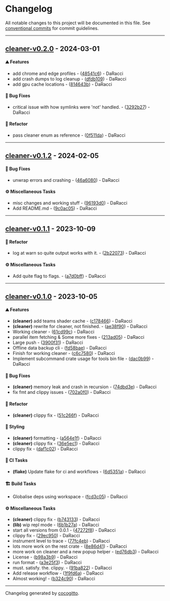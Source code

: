 # Changelog
All notable changes to this project will be documented in this file. See [conventional commits](https://www.conventionalcommits.org/) for commit guidelines.

- - -
## [cleaner-v0.2.0](https://github.com/AMTSupport/tools/compare/cleaner-v0.1.2..cleaner-v0.2.0) - 2024-03-01
#### <!-- 0 -->⛰️  Features
- add chrome and edge profiles - ([48541c6](https://github.com/AMTSupport/tools/commit/48541c6980fc6d09368f596d68b874bd613841c6)) - DaRacci
- add crash dumps to log cleanup - ([dfdb109](https://github.com/AMTSupport/tools/commit/dfdb109bc02627aadd03905f25010af6d6d3bc53)) - DaRacci
- add gpu cache locations - ([814643b](https://github.com/AMTSupport/tools/commit/814643ba06eb0d0bd2ee3f05a4406827758e0a85)) - DaRacci
#### <!-- 1 -->🐛 Bug Fixes
- critical issue with how symlinks were 'not' handled. - ([3292b27](https://github.com/AMTSupport/tools/commit/3292b27179a317ee2139305fb20e6df5a61091b1)) - DaRacci
#### <!-- 2 -->🚜 Refactor
- pass cleaner enum as reference - ([0f511da](https://github.com/AMTSupport/tools/commit/0f511daeac061c730668266029cfa08d42c2cbbc)) - DaRacci

- - -

## [cleaner-v0.1.2](https://github.com/AMTSupport/tools/compare/cleaner-v0.1.1..cleaner-v0.1.2) - 2024-02-05
#### <!-- 1 -->🐛 Bug Fixes
- unwrap errors and crashing - ([46a6080](https://github.com/AMTSupport/tools/commit/46a60808fe0fcffe908e262d9015f312ebcf0a09)) - DaRacci
#### <!-- 9 -->⚙️ Miscellaneous Tasks
- misc changes and working stuff - ([96193d0](https://github.com/AMTSupport/tools/commit/96193d0f13605dde84739df57ed11c011ffab799)) - DaRacci
- Add README.md - ([9c0ac05](https://github.com/AMTSupport/tools/commit/9c0ac05241d27c2f1b7e33cb54f5ef89d3114f17)) - DaRacci

- - -

## [cleaner-v0.1.1](https://github.com/AMTSupport/tools/compare/backup-v0.1.0..cleaner-v0.1.1) - 2023-10-09
#### <!-- 2 -->🚜 Refactor
- log at warn so quite output works with it. - ([2b22073](https://github.com/AMTSupport/tools/commit/2b22073f70f23cdd858de297e003f4680fcf79c4)) - DaRacci
#### <!-- 9 -->⚙️ Miscellaneous Tasks
- Add quite flag to flags. - ([a7d0bff](https://github.com/AMTSupport/tools/commit/a7d0bffec7921c619f8c2d269fcadd78fdc94b02)) - DaRacci

- - -

## [cleaner-v0.1.0](https://github.com/AMTSupport/tools/compare/5678af914fbd25777e9a28dbaaf557a016530b7d..cleaner-v0.1.0) - 2023-10-05
#### <!-- 0 -->⛰️  Features
- **(cleaner)** add teams shader cache - ([c178466](https://github.com/AMTSupport/tools/commit/c178466a6a18b4a768367980ff368ee00e928043)) - DaRacci
- **(cleaner)** rewrite for cleaner, not finished. - ([ae38f90](https://github.com/AMTSupport/tools/commit/ae38f9018595a8ab382a9f9b413d6bf956973eb2)) - DaRacci
- Working cleaner - ([61cd99c](https://github.com/AMTSupport/tools/commit/61cd99cc4c83c6ebef5cd95a5d813ccd6d6daacd)) - DaRacci
- parallel item fetching & Some more fixes - ([213ad05](https://github.com/AMTSupport/tools/commit/213ad0570c5d4028251c0cadb2effa729ad408cd)) - DaRacci
- Large push - ([3900f31](https://github.com/AMTSupport/tools/commit/3900f31c4e6a1a829990d8ebced1c8b91c0c825c)) - DaRacci
- Offline data backup cli - ([fd58bae](https://github.com/AMTSupport/tools/commit/fd58bae2be9ed212d29b36a3f0cd8cb25d19b6ad)) - DaRacci
- Finish for working cleaner - ([c6c7580](https://github.com/AMTSupport/tools/commit/c6c758065bcfda1907369d4314c2d97aa9698fda)) - DaRacci
- Implement subcommand crate usage for tools bin file - ([dac0b99](https://github.com/AMTSupport/tools/commit/dac0b9964ac95a05295ff6dce337b7371064bc76)) - DaRacci
#### <!-- 1 -->🐛 Bug Fixes
- **(cleaner)** memory leak and crash in recursion - ([74dbd3e](https://github.com/AMTSupport/tools/commit/74dbd3ea7946dfc5c0e5169d36f50bbf7684eb73)) - DaRacci
- fix fmt and clippy issues - ([702a0f0](https://github.com/AMTSupport/tools/commit/702a0f0c63bd4c32971f142e133ade3bd804e0dd)) - DaRacci
#### <!-- 2 -->🚜 Refactor
- **(cleaner)** clippy fix - ([51c266f](https://github.com/AMTSupport/tools/commit/51c266f4fbb1c5100fbb5834af7f1740a88d2da3)) - DaRacci
#### <!-- 5 -->🎨 Styling
- **(cleaner)** formatting - ([a564e1f](https://github.com/AMTSupport/tools/commit/a564e1f50cfae0e0241852d9297ccbed0da0befa)) - DaRacci
- **(cleaner)** clippy fix - ([36e5ec1](https://github.com/AMTSupport/tools/commit/36e5ec1232a5ff6fb6e90665a3e0e4bf4b866d78)) - DaRacci
- clippy fix - ([daf1c02](https://github.com/AMTSupport/tools/commit/daf1c02a2657655a992c020561f7f3006c7ccda2)) - DaRacci
#### <!-- 7 -->🤖 CI Tasks
- **(flake)** Update flake for ci and workflows - ([6d5351a](https://github.com/AMTSupport/tools/commit/6d5351a5c8fd5588bd3ea866864fe6ff72bd911f)) - DaRacci
#### <!-- 8 -->🏗️ Build Tasks
- Globalise deps using workspace - ([fcd3c05](https://github.com/AMTSupport/tools/commit/fcd3c056c79fc749701dee7e94c7819a50a56cd1)) - DaRacci
#### <!-- 9 -->⚙️ Miscellaneous Tasks
- **(cleaner)** clippy fix - ([b743133](https://github.com/AMTSupport/tools/commit/b743133b1ec321cfb3e3082872b4ac7dc0cb3461)) - DaRacci
- **(lib)** wip repl mode - ([6b1b27a](https://github.com/AMTSupport/tools/commit/6b1b27a6ad6f84740c17d88305bef1a1ee0c4fc7)) - DaRacci
- start all versions from 0.0.1 - ([47272f8](https://github.com/AMTSupport/tools/commit/47272f8fad2c414854177f81625713634fa0cb7e)) - DaRacci
- clippy fix - ([29ec950](https://github.com/AMTSupport/tools/commit/29ec950f789f7988a1e46e6030e4c5cd4b8a93df)) - DaRacci
- instrument level to trace - ([77fc4eb](https://github.com/AMTSupport/tools/commit/77fc4eb1c5953f4684fd9c07ae62347d432f73c9)) - DaRacci
- lots more work on the rest crate - ([8e86d41](https://github.com/AMTSupport/tools/commit/8e86d4183789a7fe8fd106deac17020c1be17db8)) - DaRacci
- more work on cleaner and a new popup helper - ([ed76db3](https://github.com/AMTSupport/tools/commit/ed76db391ff4762053e3ba4ab19b2b5670acdd14)) - DaRacci
- License - ([b98a3b9](https://github.com/AMTSupport/tools/commit/b98a3b924d2c1aa96e63a8bac3f87d4c239d61e3)) - DaRacci
- run format - ([a3e25f3](https://github.com/AMTSupport/tools/commit/a3e25f39780776deaf47726c77f2ff275c7efb42)) - DaRacci
- must. satisfy. the. clippy. - ([91ba822](https://github.com/AMTSupport/tools/commit/91ba822ce914db2635e97b41785edcb1f740f6e4)) - DaRacci
- Add release workflow - ([1f9fd6a](https://github.com/AMTSupport/tools/commit/1f9fd6a557190df13165718063211a5b21245707)) - DaRacci
- Almost working! - ([b324c90](https://github.com/AMTSupport/tools/commit/b324c905cbd57e0c9b5c7db3e261c4a2cc8e0e9c)) - DaRacci

- - -

Changelog generated by [cocogitto](https://github.com/cocogitto/cocogitto).